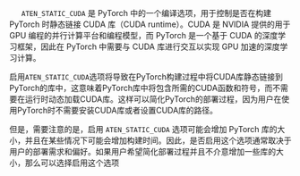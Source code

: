 `   ATEN_STATIC_CUDA` 是 PyTorch 中的一个编译选项，用于控制是否在构建 PyTorch 时静态链接 CUDA 库（CUDA runtime）。CUDA 是 NVIDIA 提供的用于 GPU 编程的并行计算平台和编程模型，而 PyTorch 是一个基于 CUDA 的深度学习框架，因此在 PyTorch 中需要与 CUDA 库进行交互以实现 GPU 加速的深度学习计算。

启用`ATEN_STATIC_CUDA`选项将导致在PyTorch构建过程中将CUDA库静态链接到PyTorch的库中，这意味着PyTorch库中将包含所需的CUDA函数和符号，而不需要在运行时动态加载CUDA库。这样可以简化PyTorch的部署过程，因为用户在使用PyTorch时不需要安装CUDA库或者设置CUDA库的路径。

但是，需要注意的是，启用 `ATEN_STATIC_CUDA` 选项可能会增加 PyTorch 库的大小，并且在某些情况下可能会增加构建时间。因此，是否启用这个选项通常取决于用户的部署需求和偏好。如果用户希望简化部署过程并且不介意增加一些库的大小，那么可以选择启用这个选项